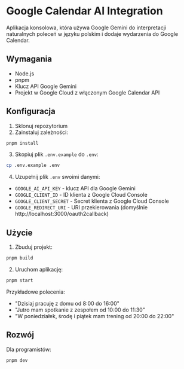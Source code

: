 # Google Calendar AI Integration

Aplikacja konsolowa, która używa Google Gemini do interpretacji naturalnych poleceń w języku polskim i dodaje wydarzenia do Google Calendar.

## Wymagania

- Node.js
- pnpm
- Klucz API Google Gemini
- Projekt w Google Cloud z włączonym Google Calendar API

## Konfiguracja

1. Sklonuj repozytorium
2. Zainstaluj zależności:
```bash
pnpm install
```

3. Skopiuj plik `.env.example` do `.env`:
```bash
cp .env.example .env
```

4. Uzupełnij plik `.env` swoimi danymi:
- `GOOGLE_AI_API_KEY` - klucz API dla Google Gemini
- `GOOGLE_CLIENT_ID` - ID klienta z Google Cloud Console
- `GOOGLE_CLIENT_SECRET` - Secret klienta z Google Cloud Console
- `GOOGLE_REDIRECT_URI` - URI przekierowania (domyślnie http://localhost:3000/oauth2callback)

## Użycie

1. Zbuduj projekt:
```bash
pnpm build
```

2. Uruchom aplikację:
```bash
pnpm start
```

Przykładowe polecenia:
- "Dzisiaj pracuję z domu od 8:00 do 16:00"
- "Jutro mam spotkanie z zespołem od 10:00 do 11:30"
- "W poniedziałek, środę i piątek mam trening od 20:00 do 22:00"

## Rozwój

Dla programistów:
```bash
pnpm dev
```
